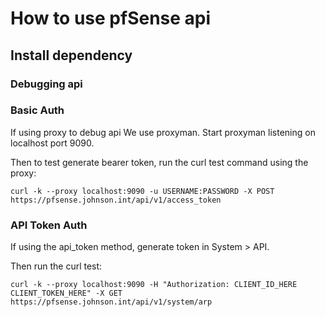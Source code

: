 
# How to use pfSense api

## Install dependency


### Debugging api

### Basic Auth
If using proxy to debug api
We use proxyman.  Start proxyman listening on localhost port 9090.

Then to test generate bearer token, run the curl test command using the proxy:
```shell
curl -k --proxy localhost:9090 -u USERNAME:PASSWORD -X POST https://pfsense.johnson.int/api/v1/access_token
```

### API Token Auth

If using the api_token method, generate token in System > API.

Then run the curl test:
```shell
curl -k --proxy localhost:9090 -H "Authorization: CLIENT_ID_HERE CLIENT_TOKEN_HERE" -X GET https://pfsense.johnson.int/api/v1/system/arp 
```
